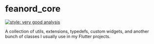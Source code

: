 # feanord_core

[![style: very good analysis](https://img.shields.io/badge/style-very_good_analysis-B22C89.svg)](https://pub.dev/packages/very_good_analysis)

A collection of utils, extensions, typedefs, custom widgets, and another bunch of classes I usually use in my Flutter projects.
